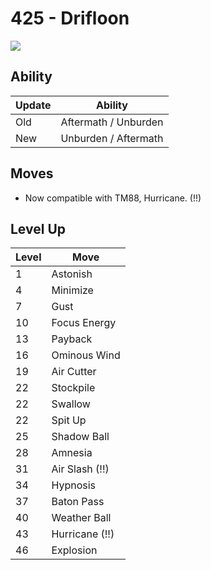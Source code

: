 # 425 - Drifloon
![][425]

## Ability

Update | Ability
---    | ---
Old    | Aftermath / Unburden
New    | Unburden / Aftermath

## Moves

 - Now compatible with TM88, Hurricane. (!!)

## Level Up

Level | Move
---   | ---
  1   | Astonish
  4   | Minimize
  7   | Gust
 10   | Focus Energy
 13   | Payback
 16   | Ominous Wind
 19   | Air Cutter
 22   | Stockpile
 22   | Swallow
 22   | Spit Up
 25   | Shadow Ball
 28   | Amnesia
 31   | Air Slash (!!)
 34   | Hypnosis
 37   | Baton Pass
 40   | Weather Ball
 43   | Hurricane (!!)
 46   | Explosion



[425]: ../img/pokemon/425.png
